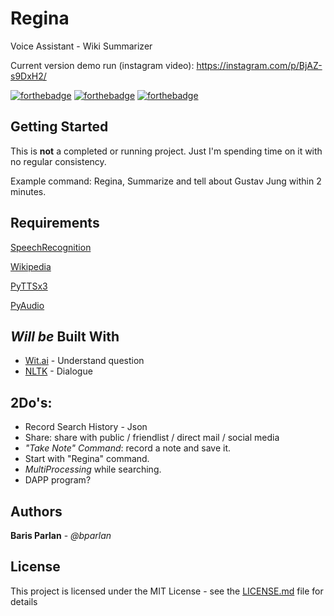 # Regina

Voice Assistant - Wiki Summarizer

Current version demo run (instagram video): https://instagram.com/p/BjAZ-s9DxH2/

[![forthebadge](https://forthebadge.com/images/badges/winter-is-coming.svg)](https://forthebadge.com)
[![forthebadge](https://forthebadge.com/images/badges/built-with-science.svg)](https://forthebadge.com)
[![forthebadge](https://forthebadge.com/images/badges/made-with-python.svg)](https://forthebadge.com)

## Getting Started

This is **not** a completed or running project. Just I'm spending time on it with no regular consistency.

Example command:
Regina, Summarize and tell about Gustav Jung within 2 minutes.

## Requirements

[SpeechRecognition](https://pypi.org/project/SpeechRecognition)

[Wikipedia](https://github.com/goldsmith/Wikipedia)

[PyTTSx3](https://pypi.org/project/pyttsx3)

[PyAudio](https://pypi.org/project/PyAudio)

## *Will be* Built With

* [Wit.ai](https://github.com/wit-ai/pywit) - Understand question
* [NLTK](https://github.com/nltk/nltk) - Dialogue

## 2Do's:

* Record Search History - Json
* Share: share with public / friendlist / direct mail / social media
* _"Take Note" Command_: record a note and save it.
* Start with "Regina" command.
* _MultiProcessing_ while searching.
* DAPP program?

## Authors

**Baris Parlan** - *@bparlan*

## License

This project is licensed under the MIT License - see the [LICENSE.md](LICENSE.md) file for details
